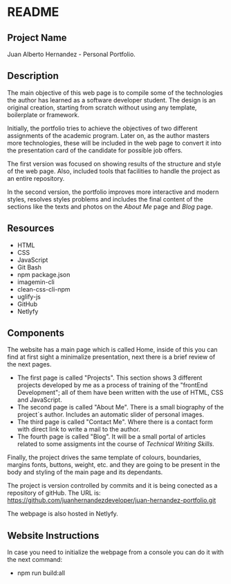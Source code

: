 # README

## Project Name
Juan Alberto Hernandez - Personal Portfolio.

## Description
The main objective of this web page is to compile some of the technologies the author has learned as a software developer student. The design is an original creation, starting from scratch without using any template, boilerplate or framework. 

Initially, the portfolio tries to achieve the objectives of two different assignments of the academic program. Later on, as the author masters more technologies, these will be included in the web page to convert it into the presentation card of the candidate for possible job offers.

The first version was focused on showing results of the structure and style of the web page. Also, included tools that facilities to handle the project as an entire repository.  

In the second version, the portfolio improves more interactive and modern styles, resolves styles problems and includes the final content of the sections like the texts and photos on the _About Me_ page and _Blog_ page. 

## Resources
- HTML
- CSS
- JavaScript
- Git Bash
- npm package.json
- imagemin-cli
- clean-css-cli-npm
- uglify-js
- GitHub 
- Netlyfy

## Components
The website has a main page which is called Home, inside of this you can find at first sight a minimalize presentation, next there is a brief review of the next pages. 

- The first page is called "Projects". This section shows 3 different projects developed by me as a process of training of the "frontEnd Development"; all of them have been written with the use of HTML, CSS and JavaScript.
- The second page is called "About Me". There is a small biography of the project´s author. Includes an automatic slider of personal images.
- The third page is called "Contact Me". Where there is a contact form with direct link to write a mail to the author.
- The fourth page is called "Blog". It will be a small portal of articles related to some assigments int the course of _Technical Writing Skills_.

Finally, the project drives the same template of colours, boundaries, margins fonts, buttons, weight, etc. and they are going to be present in the body and styling of the main page and its dependants.

The project is version controlled by commits and it is being conected as a repository of gitHub. The URL is: https://github.com/juanhernandezdeveloper/juan-hernandez-portfolio.git

The webpage is also hosted in Netlyfy.

## Website Instructions

In case you need to initialize the webpage from a console you can do it with the next command:

- npm run build:all










